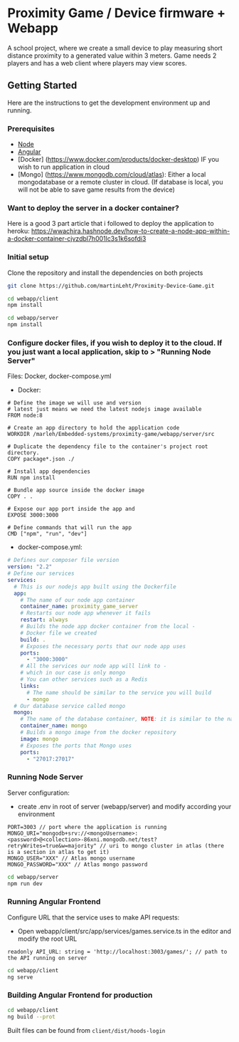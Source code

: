 # Proximity Game / Device firmware + Webapp
A school project, where we create a small device to play measuring short distance proximity to a generated value within 3 meters. Game needs 2 players and has a web client where players may view scores. 


## Getting Started
Here are the instructions to get the development environment up and running.

### Prerequisites

* [Node](https://nodejs.org/)
* [Angular](https://angular.io/)
* [Docker] (https://www.docker.com/products/docker-desktop) IF you wish to run application in cloud
* [Mongo] (https://www.mongodb.com/cloud/atlas): Either a local mongodatabase or a remote cluster in cloud.
(If database is local, you will not be able to save game results from the device)

### Want to deploy the server in a docker container?
Here is a good 3 part article that i followed to deploy the application to heroku:
https://wwachira.hashnode.dev/how-to-create-a-node-app-within-a-docker-container-cjvzdbl7h001lc3s1k6sofdi3


### Initial setup

Clone the repository and install the dependencies on both projects

```bash
git clone https://github.com/martinLeht/Proximity-Device-Game.git
```

```bash
cd webapp/client
npm install
```

```bash
cd webapp/server
npm install
```

### Configure docker files, if you wish to deploy it to the cloud. If you just want a local application, skip to > "Running Node Server"
Files: Docker, docker-compose.yml

* Docker:
```docker
# Define the image we will use and version
# latest just means we need the latest nodejs image available
FROM node:8

# Create an app directory to hold the application code
WORKDIR /marleh/Embedded-systems/proximity-game/webapp/server/src

# Duplicate the dependency file to the container's project root directory.
COPY package*.json ./

# Install app dependencies
RUN npm install

# Bundle app source inside the docker image
COPY . .

# Expose our app port inside the app and 
EXPOSE 3000:3000

# Define commands that will run the app
CMD ["npm", "run", "dev"]
```	  
		  
* docker-compose.yml:
```yml
# Defines our composer file version
version: "2.2"
# Define our services 
services: 
  # This is our nodejs app built using the Dockerfile
  app:
	# The name of our node app container
	container_name: proximity_game_server
	# Restarts our node app whenever it fails
	restart: always
	# Builds the node app docker container from the local -
	# Docker file we created
	build: .
	# Exposes the necessary ports that our node app uses
	ports:
	  - "3000:3000"
	# All the services our node app will link to -
	# which in our case is only mongo
	# You can other services such as a Redis
	links:
	  # The name should be similar to the service you will build
	  - mongo
  # Our database service called mongo
  mongo:
	# The name of the database container, NOTE: it is similar to the name provided
	container_name: mongo
	# Builds a mongo image from the docker repository
	image: mongo
	# Exposes the ports that Mongo uses
	ports:
	  - "27017:27017"
```


### Running Node Server
Server configuration:
* create .env in root of server (webapp/server) and modify according your environment

```env
PORT=3003 // port where the application is running
MONGO_URI="mongodb+srv://<mongoUsername>:<password>@<collection>-86xni.mongodb.net/test?retryWrites=true&w=majority" // uri to mongo cluster in atlas (there is a section in atlas to get it)
MONGO_USER="XXX" // Atlas mongo username
MONGO_PASSWORD="XXX" // Atlas mongo password
```

```bash
cd webapp/server
npm run dev
```

### Running Angular Frontend
Configure URL that the service uses to make API requests:
* Open webapp/client/src/app/services/games.service.ts in the editor and modify the root URL
```angular
readonly API_URL: string = 'http://localhost:3003/games/'; // path to the API running on server
```

```bash
cd webapp/client
ng serve
```

### Building Angular Frontend for production

```bash
cd webapp/client
ng build --prot
```
Built files can be found from `client/dist/hoods-login`


